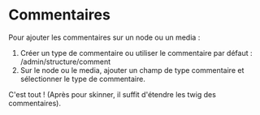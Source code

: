 # Commentaires
Pour ajouter les commentaires sur un node ou un media :
1. Créer un type de commentaire ou utiliser le commentaire par défaut : /admin/structure/comment
2. Sur le node ou le media, ajouter un champ de type commentaire et sélectionner le type de commentaire.

C'est tout !
(Après pour skinner, il suffit d'étendre les twig des commentaires).
